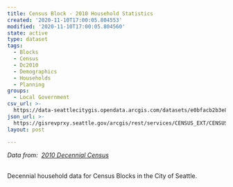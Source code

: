 ```yaml
---
title: Census Block - 2010 Household Statistics
created: '2020-11-10T17:00:05.804553'
modified: '2020-11-10T17:00:05.804560'
state: active
type: dataset
tags:
  - Blocks
  - Census
  - Dc2010
  - Demographics
  - Households
  - Planning
groups:
  - Local Government
csv_url: >-
  https://data-seattlecitygis.opendata.arcgis.com/datasets/e0bfacb2b3e846f399d5612e72585c3d_13.csv?outSR=%7B%22latestWkid%22%3A2926%2C%22wkid%22%3A2926%7D
json_url: >-
  https://gisrevprxy.seattle.gov/arcgis/rest/services/CENSUS_EXT/CENSUS_2010_BASICS/MapServer/13
layout: post

---
```

<i>Data from:  </i><i><a href='http://www.seattle.gov/opcd/population-and-demographics/decennial-census#2010' target='_blank'>2010 Decennial Census</a></i><div><br /></div><div>Decennial household data for Census Blocks in the City of Seattle.</div>
